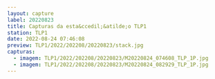 ```yaml
---
layout: capture
label: 20220823
title: Capturas da esta&ccedil;&atilde;o TLP1
station: TLP1
date: 2022-08-24 07:46:08
preview: TLP1/2022/202208/20220823/stack.jpg
capturas:
  - imagem: TLP1/2022/202208/20220823/M20220824_074608_TLP_1P.jpg
  - imagem: TLP1/2022/202208/20220823/M20220824_082929_TLP_1P.jpg
---
```

